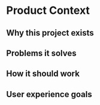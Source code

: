 # Product Context

## Why this project exists

## Problems it solves

## How it should work

## User experience goals
